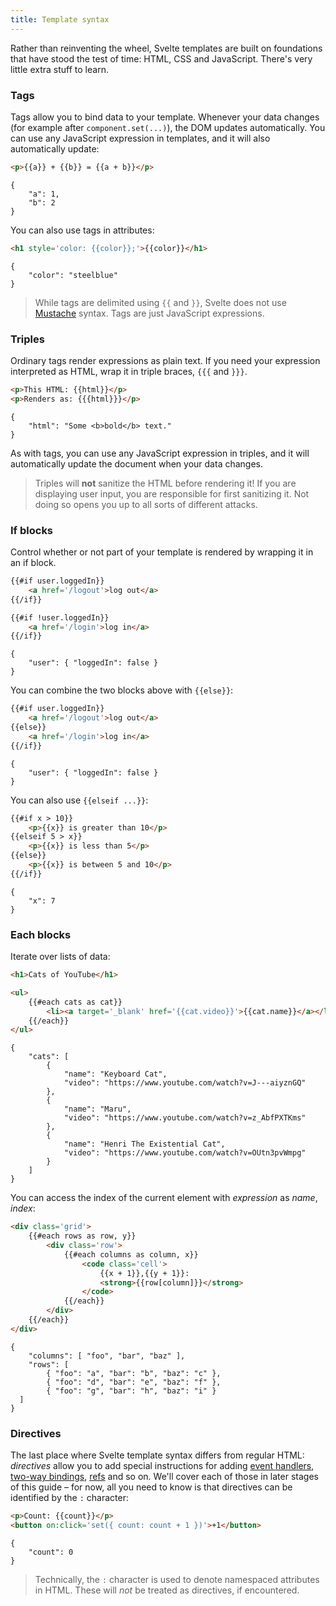 ```yaml
---
title: Template syntax
---
```


Rather than reinventing the wheel, Svelte templates are built on foundations that have stood the test of time: HTML, CSS and JavaScript. There's very little extra stuff to learn.


### Tags

Tags allow you to bind data to your template. Whenever your data changes (for example after `component.set(...)`), the DOM updates automatically. You can use any JavaScript expression in templates, and it will also automatically update:

```html
<p>{{a}} + {{b}} = {{a + b}}</p>
```

```hidden-data
{
	"a": 1,
	"b": 2
}
```

You can also use tags in attributes:

```html
<h1 style='color: {{color}};'>{{color}}</h1>
```

```hidden-data
{
	"color": "steelblue"
}
```

> While tags are delimited using `{{` and `}}`, Svelte does not use [Mustache](https://mustache.github.io/) syntax. Tags are just JavaScript expressions.


### Triples

Ordinary tags render expressions as plain text. If you need your expression interpreted as HTML, wrap it in triple braces, `{{{` and `}}}`.

```html
<p>This HTML: {{html}}</p>
<p>Renders as: {{{html}}}</p>
```

```hidden-data
{
	"html": "Some <b>bold</b> text."
}
```

As with tags, you can use any JavaScript expression in triples, and it will automatically update the document when your data changes.

> Triples will **not** sanitize the HTML before rendering it! If you are displaying user input, you are responsible for first sanitizing it. Not doing so opens you up to all sorts of different attacks.


### If blocks

Control whether or not part of your template is rendered by wrapping it in an if block.

```html
{{#if user.loggedIn}}
	<a href='/logout'>log out</a>
{{/if}}

{{#if !user.loggedIn}}
	<a href='/login'>log in</a>
{{/if}}
```

```hidden-data
{
	"user": { "loggedIn": false }
}
```

You can combine the two blocks above with `{{else}}`:

```html
{{#if user.loggedIn}}
	<a href='/logout'>log out</a>
{{else}}
	<a href='/login'>log in</a>
{{/if}}
```

```hidden-data
{
	"user": { "loggedIn": false }
}
```

You can also use `{{elseif ...}}`:

```html
{{#if x > 10}}
	<p>{{x}} is greater than 10</p>
{{elseif 5 > x}}
	<p>{{x}} is less than 5</p>
{{else}}
	<p>{{x}} is between 5 and 10</p>
{{/if}}
```

```hidden-data
{
	"x": 7
}
```

### Each blocks

Iterate over lists of data:

```html
<h1>Cats of YouTube</h1>

<ul>
	{{#each cats as cat}}
		<li><a target='_blank' href='{{cat.video}}'>{{cat.name}}</a></li>
	{{/each}}
</ul>
```

```hidden-data
{
	"cats": [
		{
			"name": "Keyboard Cat",
			"video": "https://www.youtube.com/watch?v=J---aiyznGQ"
		},
		{
			"name": "Maru",
			"video": "https://www.youtube.com/watch?v=z_AbfPXTKms"
		},
		{
			"name": "Henri The Existential Cat",
			"video": "https://www.youtube.com/watch?v=OUtn3pvWmpg"
		}
	]
}
```

You can access the index of the current element with *expression* as *name*, *index*:

```html
<div class='grid'>
	{{#each rows as row, y}}
		<div class='row'>
			{{#each columns as column, x}}
				<code class='cell'>
					{{x + 1}},{{y + 1}}:
					<strong>{{row[column]}}</strong>
				</code>
			{{/each}}
		</div>
	{{/each}}
</div>
```

```hidden-data
{
	"columns": [ "foo", "bar", "baz" ],
	"rows": [
		{ "foo": "a", "bar": "b", "baz": "c" },
		{ "foo": "d", "bar": "e", "baz": "f" },
		{ "foo": "g", "bar": "h", "baz": "i" }
  ]
}
```

### Directives

The last place where Svelte template syntax differs from regular HTML: *directives* allow you to add special instructions for adding [event handlers](#event-handlers), [two-way bindings](#two-way-binding), [refs](#refs) and so on. We'll cover each of those in later stages of this guide – for now, all you need to know is that directives can be identified by the `:` character:

```html
<p>Count: {{count}}</p>
<button on:click='set({ count: count + 1 })'>+1</button>
```

```hidden-data
{
	"count": 0
}
```

> Technically, the `:` character is used to denote namespaced attributes in HTML. These will *not* be treated as directives, if encountered.
